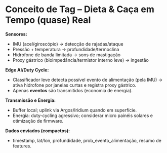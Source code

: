 
# Conceito de Tag – Dieta & Caça em Tempo (quase) Real

**Sensores:**
- IMU (acel/giroscópio) → detecção de rajadas/ataque
- Pressão + temperatura → profundidade/termoclina
- Hidrofone de banda limitada → sons de mastigação
- Proxy gástrico (bioimpedância/termistor interno leve) → ingestão

**Edge AI/Duty Cycle:**
- Classificador leve detecta possível evento de alimentação (pela IMU) → ativa hidrofone por janelas curtas e registra proxy gástrico.
- Apenas **eventos** são transmitidos (economia de energia).

**Transmissão e Energia:**
- Buffer local; uplink via Argos/Iridium quando em superfície.
- Energia: duty-cycling agressivo; considerar micro painéis solares e otimização de firmware.

**Dados enviados (compactos):**
- timestamp, lat/lon, profundidade, prob_evento_alimentação, resumo de features.
